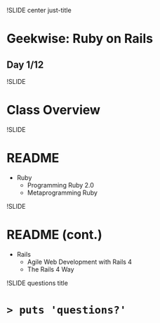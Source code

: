 !SLIDE center just-title
# Geekwise: Ruby on Rails

## Day 1/12

!SLIDE
# Class Overview

!SLIDE
# README

* Ruby
    * Programming Ruby 2.0
    * Metaprogramming Ruby

!SLIDE
# README (cont.)

* Rails
    * Agile Web Development with Rails 4
    * The Rails 4 Way


!SLIDE questions title

# `> puts 'questions?'`
